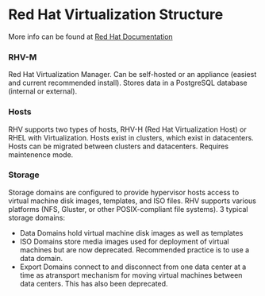 # Red Hat Virtualization Structure

More info can be found at [Red Hat Documentation](https://access.redhat.com/documentation/en/red-hat-virtualization)

### RHV-M

Red Hat Virtualization Manager. Can be self-hosted or an appliance (easiest and current recommended install). Stores data in a PostgreSQL database (internal or external).

### Hosts

RHV supports two types of hosts, RHV-H (Red Hat Virtualization Host) or RHEL with Virtualization. Hosts exist in clusters, which exist in datacenters. Hosts can be migrated between clusters and datacenters. Requires maintenence mode.

### Storage

Storage domains are configured to provide hypervisor hosts access to virtual machine disk images, templates, and ISO files. RHV supports various platforms (NFS, Gluster, or other POSIX-compliant file systems). 3 typical storage domains:

* Data Domains hold virtual machine disk images as well as templates
* ISO Domains store media images used for deployment of virtual machines but are now deprecated. Recommended practice is to use a data domain.
* Export Domains connect to and disconnect from one data center at a time as  atransport mechanism for moving virtual machines between data centers. This has also been deprecated.
